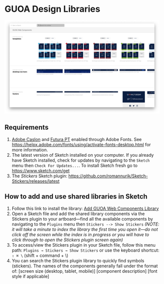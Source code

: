 # GUOA Design Libraries
![Screenshot of Advancement Web Components Library in Sketch](https://github.com/GUAdvComms/design-libraries/raw/master/guoa-web-components-library-screenshot.png)

## Requirements ##
1. <a href="https://fonts.adobe.com/fonts/adobe-caslon">Adobe Caslon</a> and <a href="https://fonts.adobe.com/fonts/futura-pt">Futura PT</a> enabled through Adobe Fonts. See https://helpx.adobe.com/fonts/using/activate-fonts-desktop.html for more information.
1. The latest version of Sketch installed on your computer. If you already have Sketch installed, check for updates by navigating to the `Sketch` menu then `Check For Updates...`. To install Sketch fresh go to https://www.sketch.com/get
1. The *Stickers* Sketch plugin: https://github.com/romannurik/Sketch-Stickers/releases/latest

## How to add and use shared libraries in Sketch ##
1. Follow this link to install the library: <a href="http://advancement.georgetown.edu/guoa-web-components-sketch-library">Add GUOA Web Components Library</a>
1. Open a Sketch file and add the shared library components via the Stickers plugin to your artboard&mdash;find all the available components by navigating to the `Plugins` menu then `Stickers --> Show Stickers` *(NOTE: it will take a minute to index the library the first time you open it&mdash;do not click off the screen while the index is in progress or you will have to click through to open the Stickers plugin screen again)*
1. To access/view the Stickers plugin in your Sketch file, follow this menu path: `Plugins → Stickers → Show Stickers` or use the keyboard shortcut: `⇧ ⌘ \` (shift + command + \\)
1. You can search the Stickers plugin library to quickly find symbols (stickers). The names of the components generally fall under the format of: \[screen size (desktop, tablet, mobile)\] \[component description\] \[font style if applicable\]
